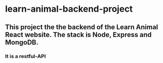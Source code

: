 # learn-animal-backend-project
## This project the the backend of the Learn Animal React website. The stack is Node, Express and MongoDB. 
### It is a restful-API
